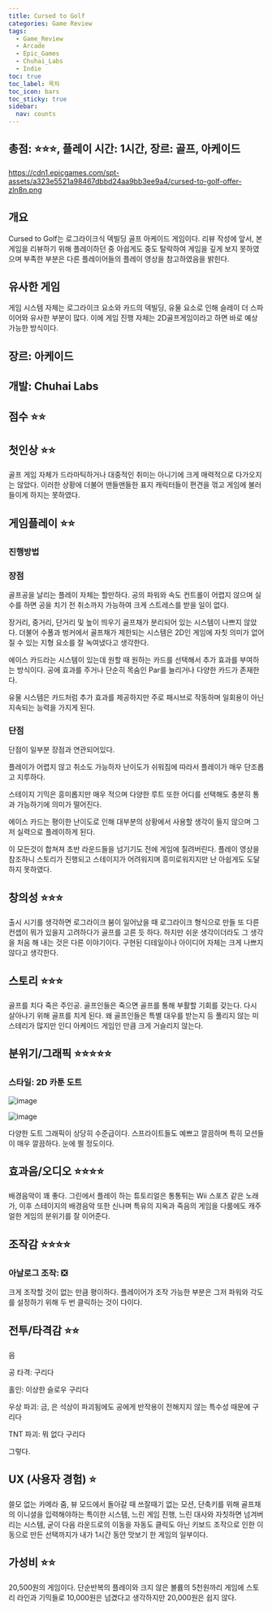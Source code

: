 ```yaml
---
title: Cursed to Golf
categories: Game Review
tags:
  - Game_Review
  - Arcade
  - Epic_Games
  - Chuhai_Labs
  - Indie
toc: true
toc_label: 목차
toc_icon: bars
toc_sticky: true
sidebar:
  nav: counts
---
```

## 총점: ⭐⭐⭐, 플레이 시간: 1시간, 장르: 골프, 아케이드

https://cdn1.epicgames.com/spt-assets/a323e5521a98467dbbd24aa9bb3ee9a4/cursed-to-golf-offer-zln8n.png
## 개요
Cursed to Golf는 로그라이크식 덱빌딩 골프 아케이드 게임이다.
리뷰 작성에 앞서, 본 게임을 리뷰하기 위해 플레이하던 중 아쉽게도 중도 탈락하여 게임을 깊게 보지 못하였으며 부족한 부분은 다른 플레이어들의 플레이 영상을 참고하였음을 밝힌다.
## 유사한 게임
게임 시스템 자체는 로그라이크 요소와 카드의 덱빌딩, 유물 요소로 인해 슬레이 더 스파이어와 유사한 부분이 많다. 이에 게임 진행 자체는 2D골프게임이라고 하면 바로 예상 가능한 방식이다.
## 장르: 아케이드
## 개발: Chuhai Labs
## 점수 ⭐⭐
## 첫인상 ⭐⭐
골프 게임 자체가 드라마틱하거나 대중적인 취미는 아니기에 크게 매력적으로 다가오지는 않았다. 이러한 상황에 더불어 맨들맨들한 표지 캐릭터들이 편견을 꺾고 게임에 불러들이게 하지는 못하였다.
## 게임플레이 ⭐⭐
### 진행방법
### 장점
골프공을 날리는 플레이 자체는 할만하다. 공의 파워와 속도 컨트롤이 어렵지 않으며 실수를 하면 공을 치기 전 취소까지 가능하여 크게 스트레스를 받을 일이 없다.

장거리, 중거리, 단거리 및 높이 띄우기 골프채가 분리되어 있는 시스템이 나쁘지 않았다. 더불어 수풀과 벙커에서 골프채가 제한되는 시스템은 2D인 게임에 자칫 의미가 없어질 수 있는 지형 요소를 잘 녹여냈다고 생각한다.

에이스 카드라는 시스템이 있는데 원할 때 원하는 카드를 선택해서 추가 효과를 부여하는 방식이다. 공에 효과를 주거나 단순히 목숨인 Par를 늘리거나 다양한 카드가 존재한다.

유물 시스템은 카드처럼 추가 효과를 제공하지만 주로 패시브로 작동하며 일회용이 아닌 지속되는 능력을 가지게 된다.
### 단점
단점이 일부분 장점과 연관되어있다.

플레이가 어렵지 않고 취소도 가능하자 난이도가 쉬워짐에 따라서 플레이가 매우 단조롭고 지루하다.

스테이지 기믹은 흥미롭지만 매우 적으며 다양한 루트 또한 어디를 선택해도 충분히 통과 가능하기에 의미가 떨어진다.

에이스 카드는 평이한 난이도로 인해 대부분의 상황에서 사용할 생각이 들지 않으며 그저 실력으로 플레이하게 된다.

이 모든것이 합쳐져 초반 라운드들을 넘기기도 전에 게임에 질려버린다. 플레이 영상을 참조하니 스토리가 진행되고 스테이지가 어려워지며 흥미로워지지만 난 아쉽게도 도달하지 못하였다.
## 창의성 ⭐⭐⭐
출시 시기를 생각하면 로그라이크 붐이 일어났을 때 로그라이크 형식으로 만들 또 다른 컨셉이 뭐가 있을지 고려하다가 골프를 고른 듯 하다. 하지만 쉬운 생각이더라도 그 생각을 처음 해 내는 것은 다른 이야기이다. 구현된 디테일이나 아이디어 자체는 크게 나쁘지 않다고 생각한다.
## 스토리 ⭐⭐⭐
골프를 치다 죽은 주인공. 골프인들은 죽으면 골프를 통해 부활할 기회를 갖는다. 다시 살아나기 위해 골프를 치게 된다. 왜 골프인들은 특별 대우를 받는지 등 풀리지 않는 미스테리가 많지만 인디 아케이드 게임인 만큼 크게 거슬리지 않는다.
## 분위기/그래픽 ⭐⭐⭐⭐⭐
### 스타일: 2D 카툰 도트

![image](https://github.com/hojun313/hojun313.github.io/assets/41545780/4ae2dd29-1b24-41b8-ad8c-f401df935b92)

![image](https://github.com/hojun313/hojun313.github.io/assets/41545780/4ac393c2-76f4-43ca-9551-a15ef7653895)

다양한 도트 그래픽이 상당히 수준급이다. 스프라이트들도 예쁘고 깔끔하며 특히 모션들이 매우 깔끔하다. 눈에 띌 정도이다.
## 효과음/오디오 ⭐⭐⭐⭐
배경음악이 꽤 좋다. 그린에서 플레이 하는 튜토리얼은 통통튀는 Wii 스포츠 같은 노래가, 이후 스테이지의 배경음악 또한 신나며 특유의 지옥과 죽음의 게임을 다룸에도 캐주얼한 게임의 분위기를 잘 이어준다.
## 조작감 ⭐⭐⭐⭐
### 아날로그 조작: ❎
크게 조작할 것이 없는 만큼 평이하다. 플레이어가 조작 가능한 부분은 그저 파워와 각도를 설정하기 위해 두 번 클릭하는 것이 다이다.
## 전투/타격감 ⭐⭐
음

공 타격: 구리다

홀인: 이상한 슬로우 구리다

우상 파괴: 금, 은 석상이 파괴됨에도 공에게 반작용이 전해지지 않는 특수성 때문에 구리다

TNT 파괴: 뭐 없다 구리다

그렇다.
## UX (사용자 경험) ⭐
쓸모 없는 카메라 줌, 뷰 모드에서 돌아갈 때 쓰잘때기 없는 모션, 단축키를 위해 골프채의 이니셜을 입력해야하는 특이한 시스템, 느린 게임 진행, 느린 대사와 자칫하면 넘겨버리는 시스템, 굳이 다음 라운드로의 이동을 자동도 클릭도 아닌 키보드 조작으로 인한 이동으로 만든 선택까지가 내가 1시간 동안 맛보기 한 게임의 일부이다.
## 가성비 ⭐⭐
20,500원의 게임이다. 단순반복의 플레이와 크지 않은 볼륨의 5천원까리 게임에 스토리 라인과 기믹들로 10,000원은 넘겼다고 생각하지만 20,000원은 쉽지 않다.

